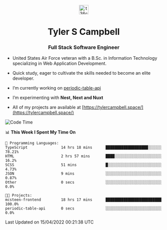 <p align="center">
<a href="https://www.linkedin.com/in/t36campbell" target="blank"><img align="center" src="https://ik.imagekit.io/t36campbell/Portfolio/linkedin.png.original_m8bbGgPh6.png" alt="t36campbell" height="30" width="30" /></a>
</p>
<h1 align="center">Tyler S Campbell</h1>
<h3 align="center">Full Stack Software Engineer</h3>

* United States Air Force veteran with a B.Sc. in Information Technology specializing in Web Application Development. 

* Quick study, eager to cultivate the skills needed to become an elite developer.

* I’m currently working on [periodic-table-api](https://github.com/t36campbell/periodic-table-api)

* I’m experimenting with **Nest, Next and Nuxt**

* All of my projects are available at [https://tylercampbell.space/](https://tylercampbell.space/)

<!--START_SECTION:waka-->
![Code Time](http://img.shields.io/badge/Code%20Time-1%2C573%20hrs-blue)

📊 **This Week I Spent My Time On** 

```text
💬 Programming Languages: 
TypeScript               14 hrs 18 mins      ███████████████████░░░░░░   78.21% 
HTML                     2 hrs 57 mins       ████░░░░░░░░░░░░░░░░░░░░░   16.2% 
SCSS                     51 mins             █░░░░░░░░░░░░░░░░░░░░░░░░   4.73% 
JSON                     9 mins              ░░░░░░░░░░░░░░░░░░░░░░░░░   0.87% 
Other                    0 secs              ░░░░░░░░░░░░░░░░░░░░░░░░░   0.0%

🐱‍💻 Projects: 
mcsteen-frontend         18 hrs 17 mins      █████████████████████████   100.0% 
periodic-table-api       0 secs              ░░░░░░░░░░░░░░░░░░░░░░░░░   0.0%

```


 Last Updated on 15/04/2022 00:21:38 UTC
<!--END_SECTION:waka-->
